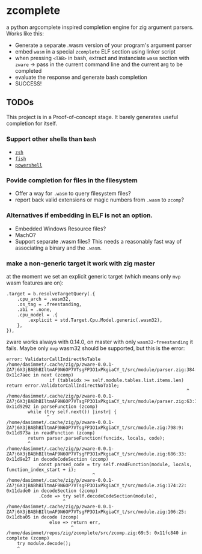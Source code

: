 # zcomplete

a python argcomplete inspired completion engine for zig argument parsers.
Works like this:

- Generate a separate .wasm version of your program's argument parser
- embed `wasm` in a special `zcomplete` ELF section using linker script
- when pressing `<TAB>` in bash,
  extract and instanciate `wasm` section with `zware` -> pass in the current command
  line and the current arg to be completed
- evaluate the response and generate bash completion
- SUCCESS!

## TODOs

This project is in a Proof-of-concept stage. It barely generates 
useful completion for itself.

### Support other shells than `bash`

- [`zsh`](https://github.com/zsh-users/zsh-completions)
- [`fish`](https://fishshell.com/docs/current/completions.html)
- [`powershell`](https://learn.microsoft.com/en-us/powershell/scripting/learn/shell/tab-completion?view=powershell-7.5)

### Povide completion for files in the filesystem

- Offer a way for `.wasm` to query filesystem files?
- report back valid extensions or magic numbers from `.wasm` to `zcomp`?

### Alternatives if embedding in ELF is not an option.

- Embedded Windows Resource files?
- MachO?
- Support separate .wasm files?
  This needs a reasonably fast way of associating a binary and the `.wasm`.

### make a non-generic target it work with zig master

at the moment we set an explicit generic target (which means only `mvp`
wasm features are on):

```zig
.target = b.resolveTargetQuery(.{
    .cpu_arch = .wasm32,
    .os_tag = .freestanding,
    .abi = .none,
    .cpu_model = .{
        .explicit = std.Target.Cpu.Model.generic(.wasm32),
    },
}),
```

zware works always with 0.14.0, on master with only `wasm32-freestanding`
it fails. Maybe only `mvp` wasm32 should be supported, but this is the
error:

```
error: ValidatorCallIndirectNoTable
/home/dasimmet/.cache/zig/p/zware-0.0.1-ZA7j6X3jBABhBIltmAF9N6OP7VTsgFP3O1xPkgiaCY_t/src/module/parser.zig:384:68: 0x11c7aec in next (zcomp)
                if (tableidx >= self.module.tables.list.items.len) return error.ValidatorCallIndirectNoTable;
                                                                   ^
/home/dasimmet/.cache/zig/p/zware-0.0.1-ZA7j6X3jBABhBIltmAF9N6OP7VTsgFP3O1xPkgiaCY_t/src/module/parser.zig:63:16: 0x11d9292 in parseFunction (zcomp)
        while (try self.next()) |instr| {
               ^
/home/dasimmet/.cache/zig/p/zware-0.0.1-ZA7j6X3jBABhBIltmAF9N6OP7VTsgFP3O1xPkgiaCY_t/src/module.zig:798:9: 0x11d973a in readFunction (zcomp)
        return parser.parseFunction(funcidx, locals, code);
        ^
/home/dasimmet/.cache/zig/p/zware-0.0.1-ZA7j6X3jBABhBIltmAF9N6OP7VTsgFP3O1xPkgiaCY_t/src/module.zig:686:33: 0x11d9e27 in decodeCodeSection (zcomp)
            const parsed_code = try self.readFunction(module, locals, function_index_start + i);
                                ^
/home/dasimmet/.cache/zig/p/zware-0.0.1-ZA7j6X3jBABhBIltmAF9N6OP7VTsgFP3O1xPkgiaCY_t/src/module.zig:174:22: 0x11dade0 in decodeSection (zcomp)
            .Code => try self.decodeCodeSection(module),
                     ^
/home/dasimmet/.cache/zig/p/zware-0.0.1-ZA7j6X3jBABhBIltmAF9N6OP7VTsgFP3O1xPkgiaCY_t/src/module.zig:106:25: 0x11dba05 in decode (zcomp)
                else => return err,
                        ^
/home/dasimmet/repos/zig/zcomplete/src/zcomp.zig:69:5: 0x11fc840 in complete (zcomp)
    try module.decode();
    ^

```
